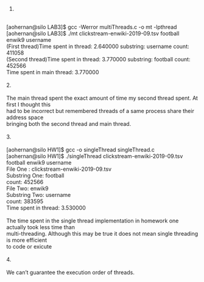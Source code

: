 1. <br />
<br />
[aohernan@silo LAB3]$ gcc -Werror multiThreads.c -o mt -lpthread<br />
[aohernan@silo LAB3]$ ./mt clickstream-enwiki-2019-09.tsv football enwik9 username<br />
(First thread)Time spent in thread: 2.640000 substring: username count: 411058<br />
(Second thread)Time spent in thread: 3.770000 substring: football count: 452566<br />
Time spent in main thread: 3.770000<br />
<br />
2. <br />
<br />
The main thread spent the exact amount of time my second thread spent. At first I thought this<br />
had to be incorrect but remembered threads of a same process share their address space <br />
bringing both the second thread and main thread.<br />
<br />
3.<br />
<br />
[aohernan@silo HW1]$ gcc -o singleThread singleThread.c <br />
[aohernan@silo HW1]$ ./singleThread clickstream-enwiki-2019-09.tsv football enwik9 username<br />
File One : clickstream-enwiki-2019-09.tsv <br />
Substring One: football <br />
count: 452566 <br />
File Two: enwik9 <br />
Substring Two: username<br /> 
count: 383595 <br />
Time spent in thread: 3.530000<br />
<br />
The time spent in the single thread implementation in homework one actually took less time than <br />
multi-threading. Although this may be true it does not mean single threading is more efficient <br />
to code or exicute<br />
<br />
4. <br />
<br />
We can’t guarantee the execution order of threads.
